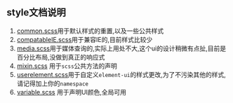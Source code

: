 ## style文档说明
1. [common.scss](common.scss)用于默认样式的重置,以及一些公共样式
2. [compatableIE.scss](compatableIE.scss)用于兼容IE的,目前样式比较少
3. [media.scss](media.scss)用于媒体查询的,实际上用处不大,这个ui的设计稍微有点扯,目前是百分比布局,没做到真正的响应式
4. [mixin.scss](mixin.scss) 用于```scss```公共方法的声明
5. [userelement.scss](userelement.scss)用于自定义```element-ui```的样式更改,为了不污染其他的样式,请记得加上你的```namespace```
6. [variable.scss](variable.scss) 用于声明UI颜色,全局可用